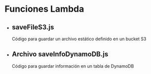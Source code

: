 # Funciones Lambda
* ## saveFileS3.js
    Código para guardar un archivo estático definido en un bucket S3

* ## Archivo saveInfoDynamoDB.js
    Código para guardar información en un tabla de DynamoDB